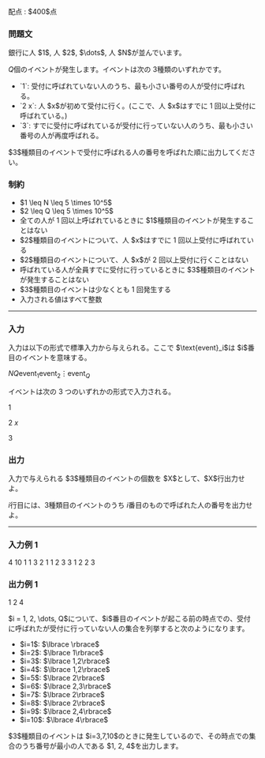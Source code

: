 
<div>

<span>

<span>

<p>
配点 : $400$点
</p>

<div>

<section>

### **問題文**

<p>
銀行に人 $1$, 人 $2$, $\dots$, 人 $N$が並んでいます。

$Q$個のイベントが発生します。イベントは次の $3$種類のいずれかです。
</p>

<ul>

<li>
`1`:  受付に呼ばれていない人のうち、最も小さい番号の人が受付に呼ばれる。
</li>

<li>
`2 x`: 人 $x$が初めて受付に行く。(ここで、人 $x$はすでに 1 回以上受付に呼ばれている。)
</li>

<li>
`3`: すでに受付に呼ばれているが受付に行っていない人のうち、最も小さい番号の人が再度呼ばれる。
</li>

</ul>

<p>
$3$種類目のイベントで受付に呼ばれる人の番号を呼ばれた順に出力してください。
</p>

</section>

</div>

<div>

<section>

### **制約**

<ul>

<li>
$1 \leq N \leq 5 \times 10^5$
</li>

<li>
$2 \leq Q \leq 5 \times 10^5$
</li>

<li>
全ての人が 1 回以上呼ばれているときに $1$種類目のイベントが発生することはない
</li>

<li>
$2$種類目のイベントについて、人 $x$はすでに 1 回以上受付に呼ばれている
</li>

<li>
$2$種類目のイベントについて、人 $x$が 2 回以上受付に行くことはない
</li>

<li>
呼ばれている人が全員すでに受付に行っているときに $3$種類目のイベントが発生することはない
</li>

<li>
$3$種類目のイベントは少なくとも 1 回発生する
</li>

<li>
入力される値はすべて整数
</li>

</ul>

</section>

</div>

---

<div>

<div>

<section>

### **入力**

<p>
入力は以下の形式で標準入力から与えられる。ここで $\text{event}_i$は $i$番目のイベントを意味する。
</p>

<div>

$N$$Q$$\text{event}_1$$\text{event}_2$$\vdots$$\text{event}_Q$
</div>

<p>
イベントは次の 3 つのいずれかの形式で入力される。
</p>

<div>

1

</div>

<div>

2 $x$
</div>

<div>

3

</div>

</section>

</div>

<div>

<section>

### **出力**

<p>
入力で与えられる $3$種類目のイベントの個数を $X$として、$X$行出力せよ。

$i$行目には、$3$種類目のイベントのうち $i$番目のもので呼ばれた人の番号を出力せよ。
</p>

</section>

</div>

</div>

---

<div>

<section>

### **入力例 1**

<div>

4 10
1
1
3
2 1
1
2 3
3
1
2 2
3

</div>

</section>

</div>

<div>

<section>

### **出力例 1**

<div>

1
2
4

</div>

<p>
$i = 1, 2, \dots, Q$について、$i$番目のイベントが起こる前の時点での、受付に呼ばれたが受付に行っていない人の集合を列挙すると次のようになります。
</p>

<ul>

<li>
$i=1$: $\lbrace \rbrace$
</li>

<li>
$i=2$: $\lbrace 1\rbrace$
</li>

<li>
$i=3$: $\lbrace 1,2\rbrace$
</li>

<li>
$i=4$: $\lbrace 1,2\rbrace$
</li>

<li>
$i=5$: $\lbrace 2\rbrace$
</li>

<li>
$i=6$: $\lbrace 2,3\rbrace$
</li>

<li>
$i=7$: $\lbrace 2\rbrace$
</li>

<li>
$i=8$: $\lbrace 2\rbrace$
</li>

<li>
$i=9$: $\lbrace 2,4\rbrace$
</li>

<li>
$i=10$: $\lbrace 4\rbrace$
</li>

</ul>

<p>
$3$種類目のイベントは $i=3,7,10$のときに発生しているので、その時点での集合のうち番号が最小の人である $1, 2, 4$を出力します。
</p>

</section>

</div>

</span>

</span>

</div>
